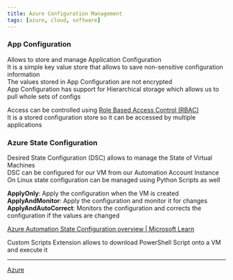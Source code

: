 ```yaml
---
title: Azure Configuration Management
tags: [azure, cloud, software]
---
```


### App Configuration

Allows to store and manage Application Configuration  
It is a simple key value store that allows to save non-sensitive configuration information  
The values stored in App Configuration are not encrypted  
App Configuration has support for Hierarchical storage which allows us to pull whole sets of configs  

Access can be controlled using [Role Based Access Control (RBAC)](../Azure%20Security%20Services/Role%20Based%20Access%20Control%20(RBAC).md)  
It is a stored configuration store so it can be accessed by multiple applications

### Azure State Configuration

Desired State Configuration (DSC) allows to manage the State of Virtual Machines  
DSC can be configured for our VM from our Automation Account Instance  
On Linux state configuration can be managed using Python Scripts as well   

**ApplyOnly**: Apply the configuration when the VM is created  
**ApplyAndMonitor**: Apply the configuration and monitor it for changes  
**ApplyAndAutoCorrect**: Monitors the configuration and corrects the configuration if the values are changed

[Azure Automation State Configuration overview | Microsoft Learn](https://learn.microsoft.com/en-us/azure/automation/automation-dsc-overview)

Custom Scripts Extension allows to download PowerShell Script onto a VM and execute it

---

[Azure](../Azure.md)